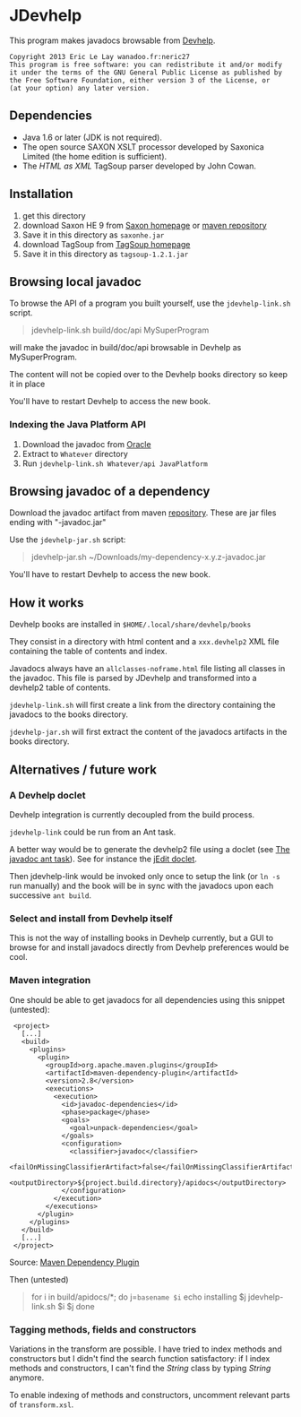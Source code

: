 # JDevhelp

This program makes javadocs browsable from
[Devhelp](https://wiki.gnome.org/Apps/Devhelp).


    Copyright 2013 Eric Le Lay wanadoo.fr:neric27
    This program is free software: you can redistribute it and/or modify
    it under the terms of the GNU General Public License as published by
    the Free Software Foundation, either version 3 of the License, or
    (at your option) any later version.

## Dependencies

 - Java 1.6 or later (JDK is not required).
 - The open source SAXON XSLT processor developed by Saxonica Limited 
   (the home edition is sufficient).
 - The *HTML as XML* TagSoup parser developed by John Cowan.

## Installation

1. get this directory
2. download Saxon HE 9 from [Saxon homepage](http://saxon.sourceforge.net/)
   or [maven repository](http://search.maven.org/remotecontent?filepath=net/sf/saxon/Saxon-HE/9.5.1-3/Saxon-HE-9.5.1-3-compressed.jar)
3. Save it in this directory as `saxonhe.jar`
4. download TagSoup from [TagSoup homepage](http://ccil.org/~cowan/XML/tagsoup/#1.2.1)
5. Save it in this directory as `tagsoup-1.2.1.jar`

## Browsing local javadoc

To browse the API of a program you built yourself,
use the `jdevhelp-link.sh` script.

> jdevhelp-link.sh build/doc/api MySuperProgram

will make the javadoc in build/doc/api browsable
in Devhelp as MySuperProgram.

The content will not be copied over 
to the Devhelp books directory so keep it in place

You'll have to restart Devhelp to access the new book.

### Indexing the Java Platform API

 1. Download the javadoc from [Oracle](http://www.oracle.com/technetwork/java/javase/documentation/java-se-7-doc-download-435117.html)
 2. Extract to `Whatever` directory
 3. Run `jdevhelp-link.sh Whatever/api JavaPlatform`


## Browsing javadoc of a dependency

Download the javadoc artifact from
maven [repository](http://search.maven.org).
These are jar files ending with "-javadoc.jar"

Use the `jdevhelp-jar.sh` script:

> jdevhelp-jar.sh ~/Downloads/my-dependency-x.y.z-javadoc.jar

You'll have to restart Devhelp to access the new book.

## How it works

Devhelp books are installed in `$HOME/.local/share/devhelp/books`

They consist in a directory with html content and a `xxx.devhelp2` XML file
containing the table of contents and index.

Javadocs always have an `allclasses-noframe.html` file
listing all classes in the javadoc. This file is parsed
by JDevhelp and transformed into a devhelp2 table of contents.

`jdevhelp-link.sh` will first create a link from the directory
containing the javadocs to the books directory.

`jdevhelp-jar.sh` will first extract the content of the javadocs artifacts
in the books directory.

## Alternatives / future work


### A Devhelp doclet

Devhelp integration is currently decoupled from the build process.

`jdevhelp-link` could be run from an Ant task.

A better way would be to generate the devhelp2 file using a doclet (see
[The javadoc ant task](http://ant.apache.org/manual/Tasks/javadoc.html)).
See for instance the [jEdit doclet](http://jedit.svn.sourceforge.net/viewvc/jedit/jEdit/trunk/doclet/GenerateTocXML.java?view=markup).

Then jdevhelp-link would be invoked only once to setup the link (or `ln -s` run
manually) and the book will be in sync with the javadocs upon each successive
`ant build`.

### Select and install from Devhelp itself

This is not the way of installing books in Devhelp currently, but a GUI to
browse for and install javadocs directly from Devhelp preferences would be cool.


### Maven integration

One should be able to get javadocs for all dependencies using this snippet (untested):

     <project>
       [...]
       <build>
         <plugins>
           <plugin>
             <groupId>org.apache.maven.plugins</groupId>
             <artifactId>maven-dependency-plugin</artifactId>
             <version>2.8</version>
             <executions>
               <execution>
                 <id>javadoc-dependencies</id>
                 <phase>package</phase>
                 <goals>
                   <goal>unpack-dependencies</goal>
                 </goals>
                 <configuration>
                   <classifier>javadoc</classifier>
                   <failOnMissingClassifierArtifact>false</failOnMissingClassifierArtifact>
                   <outputDirectory>${project.build.directory}/apidocs</outputDirectory>
                 </configuration>
               </execution>
             </executions>
           </plugin>
         </plugins>
       </build>
       [...]
     </project>
Source: [Maven Dependency Plugin](http://maven.apache.org/plugins/maven-dependency-plugin/examples/using-dependencies-sources.html)

Then (untested)
> for i in build/apidocs/*; do
> j=`basename $i`
> echo installing $j
> jdevhelp-link.sh $i $j
> done

### Tagging methods, fields and constructors

Variations in the transform are possible. I have tried to index methods and
constructors but I didn't find the search function satisfactory:
if I index methods and constructors, 
I can't find the *String* class by typing *String* anymore.

To enable indexing of methods and constructors, uncomment relevant parts of
`transform.xsl`.
